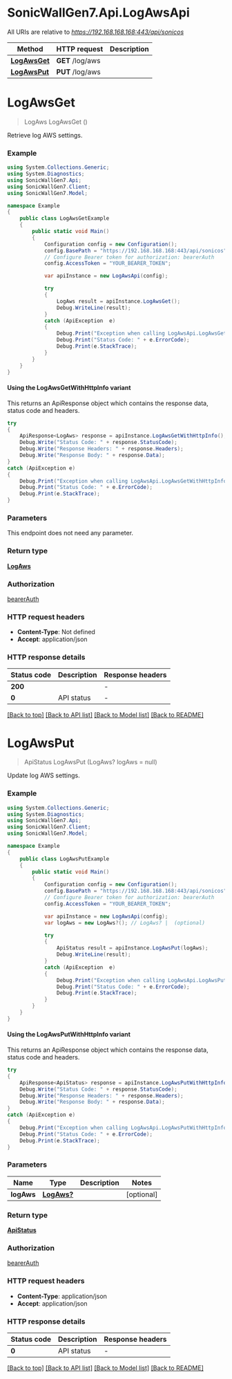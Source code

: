 # SonicWallGen7.Api.LogAwsApi

All URIs are relative to *https://192.168.168.168:443/api/sonicos*

| Method | HTTP request | Description |
|--------|--------------|-------------|
| [**LogAwsGet**](LogAwsApi.md#logawsget) | **GET** /log/aws |  |
| [**LogAwsPut**](LogAwsApi.md#logawsput) | **PUT** /log/aws |  |

<a id="logawsget"></a>
# **LogAwsGet**
> LogAws LogAwsGet ()



Retrieve log AWS settings.

### Example
```csharp
using System.Collections.Generic;
using System.Diagnostics;
using SonicWallGen7.Api;
using SonicWallGen7.Client;
using SonicWallGen7.Model;

namespace Example
{
    public class LogAwsGetExample
    {
        public static void Main()
        {
            Configuration config = new Configuration();
            config.BasePath = "https://192.168.168.168:443/api/sonicos";
            // Configure Bearer token for authorization: bearerAuth
            config.AccessToken = "YOUR_BEARER_TOKEN";

            var apiInstance = new LogAwsApi(config);

            try
            {
                LogAws result = apiInstance.LogAwsGet();
                Debug.WriteLine(result);
            }
            catch (ApiException  e)
            {
                Debug.Print("Exception when calling LogAwsApi.LogAwsGet: " + e.Message);
                Debug.Print("Status Code: " + e.ErrorCode);
                Debug.Print(e.StackTrace);
            }
        }
    }
}
```

#### Using the LogAwsGetWithHttpInfo variant
This returns an ApiResponse object which contains the response data, status code and headers.

```csharp
try
{
    ApiResponse<LogAws> response = apiInstance.LogAwsGetWithHttpInfo();
    Debug.Write("Status Code: " + response.StatusCode);
    Debug.Write("Response Headers: " + response.Headers);
    Debug.Write("Response Body: " + response.Data);
}
catch (ApiException e)
{
    Debug.Print("Exception when calling LogAwsApi.LogAwsGetWithHttpInfo: " + e.Message);
    Debug.Print("Status Code: " + e.ErrorCode);
    Debug.Print(e.StackTrace);
}
```

### Parameters
This endpoint does not need any parameter.
### Return type

[**LogAws**](LogAws.md)

### Authorization

[bearerAuth](../README.md#bearerAuth)

### HTTP request headers

 - **Content-Type**: Not defined
 - **Accept**: application/json


### HTTP response details
| Status code | Description | Response headers |
|-------------|-------------|------------------|
| **200** |  |  -  |
| **0** | API status |  -  |

[[Back to top]](#) [[Back to API list]](../README.md#documentation-for-api-endpoints) [[Back to Model list]](../README.md#documentation-for-models) [[Back to README]](../README.md)

<a id="logawsput"></a>
# **LogAwsPut**
> ApiStatus LogAwsPut (LogAws? logAws = null)



Update log AWS settings.

### Example
```csharp
using System.Collections.Generic;
using System.Diagnostics;
using SonicWallGen7.Api;
using SonicWallGen7.Client;
using SonicWallGen7.Model;

namespace Example
{
    public class LogAwsPutExample
    {
        public static void Main()
        {
            Configuration config = new Configuration();
            config.BasePath = "https://192.168.168.168:443/api/sonicos";
            // Configure Bearer token for authorization: bearerAuth
            config.AccessToken = "YOUR_BEARER_TOKEN";

            var apiInstance = new LogAwsApi(config);
            var logAws = new LogAws?(); // LogAws? |  (optional) 

            try
            {
                ApiStatus result = apiInstance.LogAwsPut(logAws);
                Debug.WriteLine(result);
            }
            catch (ApiException  e)
            {
                Debug.Print("Exception when calling LogAwsApi.LogAwsPut: " + e.Message);
                Debug.Print("Status Code: " + e.ErrorCode);
                Debug.Print(e.StackTrace);
            }
        }
    }
}
```

#### Using the LogAwsPutWithHttpInfo variant
This returns an ApiResponse object which contains the response data, status code and headers.

```csharp
try
{
    ApiResponse<ApiStatus> response = apiInstance.LogAwsPutWithHttpInfo(logAws);
    Debug.Write("Status Code: " + response.StatusCode);
    Debug.Write("Response Headers: " + response.Headers);
    Debug.Write("Response Body: " + response.Data);
}
catch (ApiException e)
{
    Debug.Print("Exception when calling LogAwsApi.LogAwsPutWithHttpInfo: " + e.Message);
    Debug.Print("Status Code: " + e.ErrorCode);
    Debug.Print(e.StackTrace);
}
```

### Parameters

| Name | Type | Description | Notes |
|------|------|-------------|-------|
| **logAws** | [**LogAws?**](LogAws?.md) |  | [optional]  |

### Return type

[**ApiStatus**](ApiStatus.md)

### Authorization

[bearerAuth](../README.md#bearerAuth)

### HTTP request headers

 - **Content-Type**: application/json
 - **Accept**: application/json


### HTTP response details
| Status code | Description | Response headers |
|-------------|-------------|------------------|
| **0** | API status |  -  |

[[Back to top]](#) [[Back to API list]](../README.md#documentation-for-api-endpoints) [[Back to Model list]](../README.md#documentation-for-models) [[Back to README]](../README.md)


